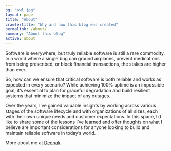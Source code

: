 ```yaml
---
bg: "owl.jpg"
layout: page
title: "About"
crawlertitle: "Why and how this blog was created"
permalink: /about/
summary: "About this blog"
active: about
---
```


Software is everywhere, but truly reliable software is still a rare commodity. In a world where a single bug can ground airplanes, prevent medications from being prescribed, or block financial transactions, the stakes are higher than ever.

So, how can we ensure that critical software is both reliable and works as expected in every scenario? While achieving 100% uptime is an impossible goal, it’s essential to plan for graceful degradation and build resilient systems that minimize the impact of any outages.

Over the years, I’ve gained valuable insights by working across various stages of the software lifecycle and with organizations of all sizes, each with their own unique needs and customer expectations. In this space, I’d like to share some of the lessons I’ve learned and offer thoughts on what I believe are important considerations for anyone looking to build and maintain reliable software in today’s world.

More about me at [Deepak](https://www.linkedin.com/in/deepakbhaskaran/)
